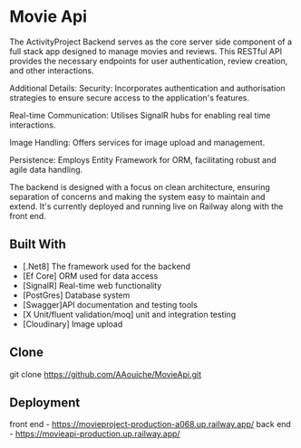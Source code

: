 # Movie Api
The ActivityProject Backend serves as the core server side component of a full stack app designed to manage movies and reviews. This RESTful API provides the necessary endpoints for user authentication, review creation, and other interactions.


Additional Details:
Security: Incorporates authentication and authorisation strategies to ensure secure access to the application's features.

Real-time Communication: Utilises SignalR hubs for enabling real time interactions.

Image Handling: Offers services for image upload and management.

Persistence: Employs Entity Framework for ORM, facilitating robust and agile data handling.

The backend is designed with a focus on clean architecture, ensuring separation of concerns and making the system easy to maintain and extend. It's currently deployed and running live on Railway along with the front end.

## Built With

- [.Net8] The framework used for the backend
- [Ef Core] ORM used for data access
- [SignalR] Real-time web functionality
- [PostGres] Database system
- [Swagger]API documentation and testing tools
- [X Unit/fluent validation/moq] unit and integration testing
- [Cloudinary] Image upload

## Clone
git clone https://github.com/AAouiche/MovieApi.git

## Deployment
front end - https://movieproject-production-a068.up.railway.app/
back end - https://movieapi-production.up.railway.app/
